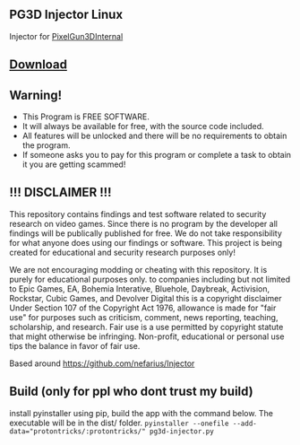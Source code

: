 ## PG3D Injector Linux
Injector for [PixelGun3DInternal](https://github.com/stanuwu/PixelGunCheatInternal)

## [Download](https://github.com/BrownNPC/pg3d-injector-linux/releases/latest/download/pg3d-injector)

## Warning!
- This Program is FREE SOFTWARE.
- It will always be available for free, with the source code included.
- All features will be unlocked and there will be no requirements to obtain the program.
- If someone asks you to pay for this program or complete a task to obtain it you are getting scammed!

## !!! DISCLAIMER !!!  
This repository contains findings and test software related to security research on video games. Since there is no program by the developer all findings will be publically published for free. We do not take responsibility for what anyone does using our findings or software. This project is being created for educational and security research purposes only!

We are not encouraging modding or cheating with this repository. It is purely for educational purposes only. to companies including but not limited to Epic Games, EA, Bohemia Interative, Bluehole, Daybreak, Activision, Rockstar, Cubic Games, and Devolver Digital this is a copyright disclaimer Under Section 107 of the Copyright Act 1976, allowance is made for "fair use" for purposes such as criticism, comment, news reporting, teaching, scholarship, and research. Fair use is a use permitted by copyright statute that might otherwise be infringing. Non-profit, educational or personal use tips the balance in favor of fair use.

Based around https://github.com/nefarius/Injector

## Build (only for ppl who dont trust my build)
install pyinstaller using pip, build the app with the command below. The executable will be in the dist/ folder.
``` pyinstaller --onefile --add-data="protontricks/:protontricks/" pg3d-injector.py ```
